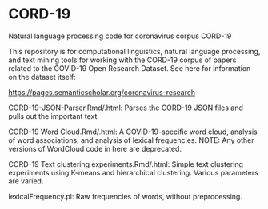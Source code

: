 # CORD-19
Natural language processing code for coronavirus corpus CORD-19

This repository is for computational linguistics, natural language processing, and text mining tools for working with the CORD-19 corpus of papers related to the COVID-19 Open Research Dataset. See here for information on the dataset itself:

https://pages.semanticscholar.org/coronavirus-research

CORD-19-JSON-Parser.Rmd/.html: Parses the CORD-19 JSON files and pulls out the important text.

CORD-19 Word Cloud.Rmd/.html: A COVID-19-specific word cloud, analysis of word associations, and analysis of lexical frequencies. NOTE: Any other versions of WordCloud code in here are deprecated.

CORD-19 Text clustering experiments.Rmd/.html: Simple text clustering experiments using K-means and hierarchical clustering. Various parameters are varied.

lexicalFrequency.pl: Raw frequencies of words, without preprocessing.

